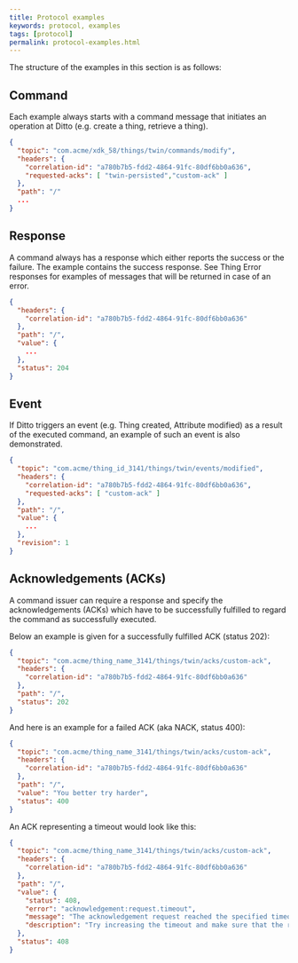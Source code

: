 ```yaml
---
title: Protocol examples
keywords: protocol, examples
tags: [protocol]
permalink: protocol-examples.html
---
```


The structure of the examples in this section is as follows:

## Command

Each example always starts with a command message that initiates an operation at Ditto (e.g. create a thing, retrieve a thing).

```json
{
  "topic": "com.acme/xdk_58/things/twin/commands/modify",
  "headers": {
    "correlation-id": "a780b7b5-fdd2-4864-91fc-80df6bb0a636",
    "requested-acks": [ "twin-persisted","custom-ack" ]
  },
  "path": "/"
  ...
}
```

## Response

A command always has a response which either reports the success or the failure. The example contains the success response.
See Thing Error responses for examples of messages that will be returned in case of an error.

```json
{
  "headers": {
    "correlation-id": "a780b7b5-fdd2-4864-91fc-80df6bb0a636"
  },
  "path": "/",
  "value": {
    ...
  },
  "status": 204
}
```

## Event

If Ditto triggers an event (e.g. Thing created, Attribute modified) as a result of the executed command, an example of such an event is also demonstrated.

```json
{
  "topic": "com.acme/thing_id_3141/things/twin/events/modified",
  "headers": {
    "correlation-id": "a780b7b5-fdd2-4864-91fc-80df6bb0a636",
    "requested-acks": [ "custom-ack" ]
  },
  "path": "/",
  "value": {
    ...
  },
  "revision": 1
}
```

## Acknowledgements (ACKs)

A command issuer can require a response and specify the acknowledgements (ACKs) which have to be successfully fulfilled
to regard the command as successfully executed.

Below an example is given for a successfully fulfilled ACK (status 202):

```json
{
  "topic": "com.acme/thing_name_3141/things/twin/acks/custom-ack",
  "headers": {
    "correlation-id": "a780b7b5-fdd2-4864-91fc-80df6bb0a636"
  },
  "path": "/",
  "status": 202
}
```

And here is an example for a failed ACK (aka NACK, status 400):

```json
{
  "topic": "com.acme/thing_name_3141/things/twin/acks/custom-ack",
  "headers": {
    "correlation-id": "a780b7b5-fdd2-4864-91fc-80df6bb0a636"
  },
  "path": "/",
  "value": "You better try harder",
  "status": 400
}
```

An ACK representing a timeout would look like this:

```json
{
  "topic": "com.acme/thing_name_3141/things/twin/acks/custom-ack",
  "headers": {
    "correlation-id": "a780b7b5-fdd2-4864-91fc-80df6bb0a636"
  },
  "path": "/",
  "value": {
    "status": 408,
    "error": "acknowledgement:request.timeout",
    "message": "The acknowledgement request reached the specified timeout of 1,337ms.",
    "description": "Try increasing the timeout and make sure that the requested acknowledgement is sent back in time."
  },
  "status": 408
}
```
